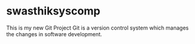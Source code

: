 # swasthiksyscomp
This is my new Git Project
Git is a version control system which manages the changes in software development.
